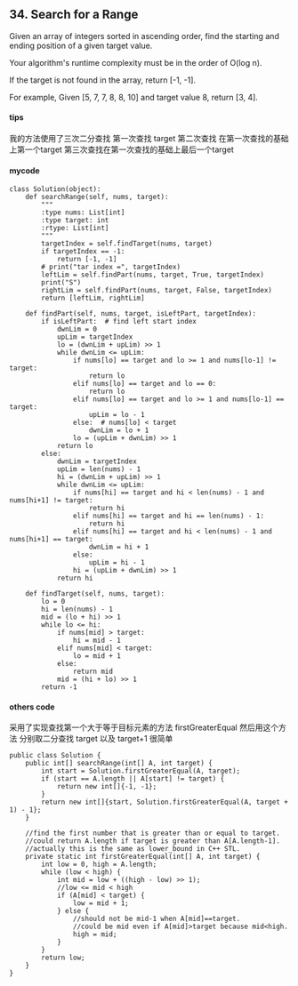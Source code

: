 ##  34. Search for a Range

Given an array of integers sorted in ascending order, find the starting and ending position of a given target value.

Your algorithm's runtime complexity must be in the order of O(log n).

If the target is not found in the array, return [-1, -1].

For example,
Given [5, 7, 7, 8, 8, 10] and target value 8,
return [3, 4].
#### tips
我的方法使用了三次二分查找 第一次查找 target
第二次查找 在第一次查找的基础上第一个target 第三次查找在第一次查找的基础上最后一个target
#### mycode

```
class Solution(object):
    def searchRange(self, nums, target):
        """
        :type nums: List[int]
        :type target: int
        :rtype: List[int]
        """
        targetIndex = self.findTarget(nums, target)
        if targetIndex == -1:
            return [-1, -1]
        # print("tar index =", targetIndex)
        leftLim = self.findPart(nums, target, True, targetIndex)
        print("S")
        rightLim = self.findPart(nums, target, False, targetIndex)
        return [leftLim, rightLim]

    def findPart(self, nums, target, isLeftPart, targetIndex):
        if isLeftPart:  # find left start index
            dwnLim = 0
            upLim = targetIndex
            lo = (dwnLim + upLim) >> 1
            while dwnLim <= upLim:
                if nums[lo] == target and lo >= 1 and nums[lo-1] != target:
                    return lo
                elif nums[lo] == target and lo == 0:
                    return lo
                elif nums[lo] == target and lo >= 1 and nums[lo-1] == target:
                    upLim = lo - 1
                else:  # nums[lo] < target
                    dwnLim = lo + 1
                lo = (upLim + dwnLim) >> 1
            return lo
        else:
            dwnLim = targetIndex
            upLim = len(nums) - 1
            hi = (dwnLim + upLim) >> 1
            while dwnLim <= upLim:
                if nums[hi] == target and hi < len(nums) - 1 and nums[hi+1] != target:
                    return hi
                elif nums[hi] == target and hi == len(nums) - 1:
                    return hi
                elif nums[hi] == target and hi < len(nums) - 1 and nums[hi+1] == target:
                    dwnLim = hi + 1
                else:
                    upLim = hi - 1
                hi = (upLim + dwnLim) >> 1
            return hi

    def findTarget(self, nums, target):
        lo = 0
        hi = len(nums) - 1
        mid = (lo + hi) >> 1
        while lo <= hi:
            if nums[mid] > target:
                hi = mid - 1
            elif nums[mid] < target:
                lo = mid + 1
            else:
                return mid
            mid = (hi + lo) >> 1
        return -1
```

#### others code
采用了实现查找第一个大于等于目标元素的方法   firstGreaterEqual
然后用这个方法 分别取二分查找 target 以及 target+1  很简单
```
public class Solution {
	public int[] searchRange(int[] A, int target) {
		int start = Solution.firstGreaterEqual(A, target);
		if (start == A.length || A[start] != target) {
			return new int[]{-1, -1};
		}
		return new int[]{start, Solution.firstGreaterEqual(A, target + 1) - 1};
	}

	//find the first number that is greater than or equal to target.
	//could return A.length if target is greater than A[A.length-1].
	//actually this is the same as lower_bound in C++ STL.
	private static int firstGreaterEqual(int[] A, int target) {
		int low = 0, high = A.length;
		while (low < high) {
			int mid = low + ((high - low) >> 1);
			//low <= mid < high
			if (A[mid] < target) {
				low = mid + 1;
			} else {
				//should not be mid-1 when A[mid]==target.
				//could be mid even if A[mid]>target because mid<high.
				high = mid;
			}
		}
		return low;
	}
}
```
